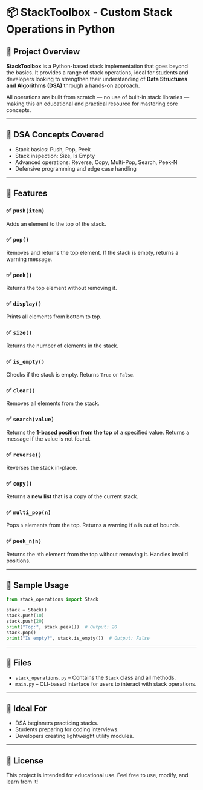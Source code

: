 # 📦 StackToolbox - Custom Stack Operations in Python

## 📌 Project Overview

**StackToolbox** is a Python-based stack implementation that goes beyond the basics. It provides a range of stack operations, ideal for students and developers looking to strengthen their understanding of **Data Structures and Algorithms (DSA)** through a hands-on approach.

All operations are built from scratch — no use of built-in stack libraries — making this an educational and practical resource for mastering core concepts.

---

## 🧠 DSA Concepts Covered

* Stack basics: Push, Pop, Peek
* Stack inspection: Size, Is Empty
* Advanced operations: Reverse, Copy, Multi-Pop, Search, Peek-N
* Defensive programming and edge case handling

---

## 🚀 Features

### ✅ `push(item)`

Adds an element to the top of the stack.

### ✅ `pop()`

Removes and returns the top element. If the stack is empty, returns a warning message.

### ✅ `peek()`

Returns the top element without removing it.

### ✅ `display()`

Prints all elements from bottom to top.

### ✅ `size()`

Returns the number of elements in the stack.

### ✅ `is_empty()`

Checks if the stack is empty. Returns `True` or `False`.

### ✅ `clear()`

Removes all elements from the stack.

### ✅ `search(value)`

Returns the **1-based position from the top** of a specified value. Returns a message if the value is not found.

### ✅ `reverse()`

Reverses the stack in-place.

### ✅ `copy()`

Returns a **new list** that is a copy of the current stack.

### ✅ `multi_pop(n)`

Pops `n` elements from the top. Returns a warning if `n` is out of bounds.

### ✅ `peek_n(n)`

Returns the `n`th element from the top without removing it. Handles invalid positions.

---

## 🧪 Sample Usage

```python
from stack_operations import Stack

stack = Stack()
stack.push(10)
stack.push(20)
print("Top:", stack.peek())  # Output: 20
stack.pop()
print("Is empty?", stack.is_empty())  # Output: False
```

---

## 📁 Files

* `stack_operations.py` – Contains the `Stack` class and all methods.
* `main.py` – CLI-based interface for users to interact with stack operations.

---

## 🧰 Ideal For

* DSA beginners practicing stacks.
* Students preparing for coding interviews.
* Developers creating lightweight utility modules.

---

## 📜 License

This project is intended for educational use. Feel free to use, modify, and learn from it!
